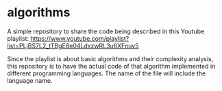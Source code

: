 # algorithms
A simple repository to share the code being described in this Youtube playlist: https://www.youtube.com/playlist?list=PLjBS7L2_tTBgE8e04LdxzwRL3u6XFnuv5

Since the playlist is about basic algorithms and their complexity analysis, this repository is to have the actual code of that algorithm implemented in different programming languages. The name of the file will include the language name.

